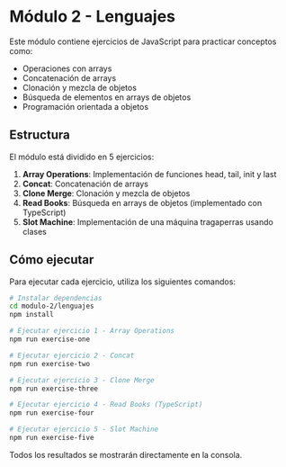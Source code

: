 # Módulo 2 - Lenguajes

Este módulo contiene ejercicios de JavaScript para practicar conceptos como:
- Operaciones con arrays
- Concatenación de arrays
- Clonación y mezcla de objetos
- Búsqueda de elementos en arrays de objetos
- Programación orientada a objetos

## Estructura

El módulo está dividido en 5 ejercicios:

1. **Array Operations**: Implementación de funciones head, tail, init y last
2. **Concat**: Concatenación de arrays
3. **Clone Merge**: Clonación y mezcla de objetos
4. **Read Books**: Búsqueda en arrays de objetos (implementado con TypeScript)
5. **Slot Machine**: Implementación de una máquina tragaperras usando clases

## Cómo ejecutar

Para ejecutar cada ejercicio, utiliza los siguientes comandos:

```bash
# Instalar dependencias
cd modulo-2/lenguajes
npm install

# Ejecutar ejercicio 1 - Array Operations
npm run exercise-one

# Ejecutar ejercicio 2 - Concat
npm run exercise-two

# Ejecutar ejercicio 3 - Clone Merge
npm run exercise-three

# Ejecutar ejercicio 4 - Read Books (TypeScript)
npm run exercise-four

# Ejecutar ejercicio 5 - Slot Machine
npm run exercise-five
```

Todos los resultados se mostrarán directamente en la consola. 